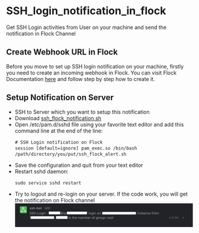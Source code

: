 # SSH_login_notification_in_flock
Get SSH Login activities from User on your machine and send the notification in Flock Channel

## Create Webhook URL in Flock
Before you move to set up SSH login notification on your machine, firstly you need to create an incoming webhook in Flock. You can visit Flock Documentation [here](https://docs.flock.com/display/flockos/Create+An+Incoming+Webhook) and follow step by step how to create it.

## Setup Notification on Server
* SSH to Server which you want to setup this notification
* Download [ssh_flock_notification.sh](https://github.com/fa-fajrin/SSH_login_notification_in_flock/blob/master/ssh_login_notification.sh)
* Open /etc/pam.d/sshd file using your favorite text editor and add this command line at the end of the line:
  ```
  # SSH Login notification on Flock
  session [default=ignore] pam_exec.so /bin/bash /path/directory/you/put/ssh_flock_alert.sh
  ```
* Save the configuration and quit from your text editor
* Restart sshd daemon:
  ```
  sudo service sshd restart
  ```
* Try to logout and re-login on your server. If the code work, you will get the notification on Flock channel
  ![Flock_Notification](./image.png)
